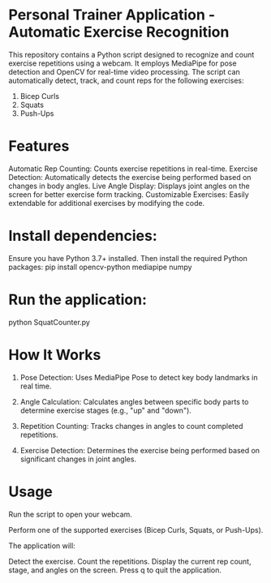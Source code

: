 # Personal Trainer Application - Automatic Exercise Recognition

This repository contains a Python script designed to recognize and count exercise repetitions using a webcam. It employs MediaPipe for pose detection and OpenCV for real-time video processing. The script can automatically detect, track, and count reps for the following exercises:

1. Bicep Curls
2. Squats
3. Push-Ups

# Features
Automatic Rep Counting: Counts exercise repetitions in real-time.
Exercise Detection: Automatically detects the exercise being performed based on changes in body angles.
Live Angle Display: Displays joint angles on the screen for better exercise form tracking.
Customizable Exercises: Easily extendable for additional exercises by modifying the code.

# Install dependencies: 
Ensure you have Python 3.7+ installed. 
Then install the required Python packages:
pip install opencv-python mediapipe numpy

# Run the application:
python SquatCounter.py

# How It Works
1. Pose Detection: Uses MediaPipe Pose to detect key body landmarks in real time.

2. Angle Calculation: Calculates angles between specific body parts to determine exercise stages (e.g., "up" and "down").

3. Repetition Counting: Tracks changes in angles to count completed repetitions.

4. Exercise Detection: Determines the exercise being performed based on significant changes in joint angles.

# Usage
Run the script to open your webcam.

Perform one of the supported exercises (Bicep Curls, Squats, or Push-Ups).

The application will:

Detect the exercise.
Count the repetitions.
Display the current rep count, stage, and angles on the screen.
Press q to quit the application.

